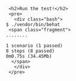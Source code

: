 
          <h2>Run the test!</h2>
          <pre>
            <div class="bash">
         $ ./vendor/bin/behat
          <span class="fragment">
         ........
         
         1 scenario (1 passed)
         8 steps (8 passed)
         0m0.75s (34.45Mb)
           </span>
            </div>
          </pre>
        